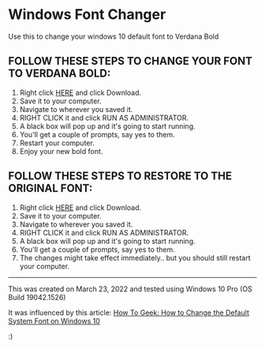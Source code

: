 # Windows Font Changer

Use this to change your windows 10 default font to Verdana Bold


## FOLLOW THESE STEPS TO CHANGE YOUR FONT TO VERDANA BOLD:

1. Right click [HERE](https://raw.githubusercontent.com/thehandsomezebra/windows_font_changer/master/new_font.bat) and click Download.
2. Save it to your computer.
3. Navigate to wherever you saved it.
4. RIGHT CLICK it and click RUN AS ADMINISTRATOR.
5. A black box will pop up and it's going to start running.
6. You'll get a couple of prompts, say yes to them.
7. Restart your computer.
8. Enjoy your new bold font.



## FOLLOW THESE STEPS TO RESTORE TO THE ORIGINAL FONT:

1. Right click [HERE](https://raw.githubusercontent.com/thehandsomezebra/windows_font_changer/master/revert_font.bat) and click Download.
2. Save it to your computer.
3. Navigate to wherever you saved it.
4. RIGHT CLICK it and click RUN AS ADMINISTRATOR.
5. A black box will pop up and it's going to start running.
6. You'll get a couple of prompts, say yes to them.
7. The changes might take effect immediately.. but you should still restart your computer.



---


This was created on March 23, 2022 and tested using Windows 10 Pro (OS Build 19042.1526)

It was influenced by this article: [How To Geek: How to Change the Default System Font on Windows 10](https://www.howtogeek.com/716407/how-to-change-the-default-system-font-on-windows-10/#:~:text=Open%20the%20%E2%80%9CStart%E2%80%9D%20menu%2C,and%20click%20the%20font%20name)

:) 

